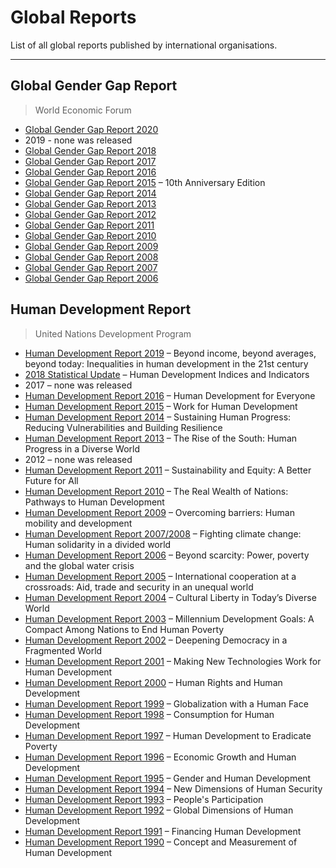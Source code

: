# Global Reports

List of all global reports published by international organisations. 

------



## Global Gender Gap Report

> World Economic Forum

- [Global Gender Gap Report 2020](https://www.weforum.org/reports/gender-gap-2020-report-100-years-pay-equality)
- 2019 - none was released
- [Global Gender Gap Report 2018](https://www.weforum.org/reports/the-global-gender-gap-report-2018)
- [Global Gender Gap Report 2017](https://www.weforum.org/reports/the-global-gender-gap-report-2017)
- [Global Gender Gap Report 2016](https://www.weforum.org/reports/the-global-gender-gap-report-2016)
- [Global Gender Gap Report 2015](https://www.weforum.org/reports/global-gender-gap-report-2015) – 10th Anniversary Edition
- [Global Gender Gap Report 2014](https://www.weforum.org/reports/global-gender-gap-report-2014)
- [Global Gender Gap Report 2013](https://www.weforum.org/reports/global-gender-gap-report-2013)
- [Global Gender Gap Report 2012](https://www.weforum.org/reports/global-gender-gap-report-2012)
- [Global Gender Gap Report 2011](http://reports.weforum.org/global-gender-gap-2011/)
- [Global Gender Gap Report 2010](https://www.weforum.org/reports/global-gender-gap-report-2010)
- [Global Gender Gap Report 2009](https://www.weforum.org/reports/global-gender-gap-report-2009)
- [Global Gender Gap Report 2008](https://www.weforum.org/reports/global-gender-gap-report-2008)
- [Global Gender Gap Report 2007](http://www3.weforum.org/docs/WEF_GenderGap_Report_2007.pdf)
- [Global Gender Gap Report 2006](https://www.weforum.org/reports/global-gender-gap-report-2006)



## Human Development Report 

> United Nations Development Program

- [Human Development Report 2019](http://www.hdr.undp.org/en/content/human-development-report-2019) – Beyond income, beyond averages, beyond today: Inequalities in human development in the 21st century
- [2018 Statistical Update](http://www.hdr.undp.org/en/content/human-development-indices-indicators-2018-statistical-update) – Human Development Indices and Indicators
- 2017 – none was released
- [Human Development Report 2016](http://www.hdr.undp.org/en/content/human-development-report-2016) – Human Development for Everyone
- [Human Development Report 2015](http://www.hdr.undp.org/en/content/human-development-report-2015) – Work for Human Development
- [Human Development Report 2014](http://www.hdr.undp.org/en/content/human-development-report-2014) – Sustaining Human Progress: Reducing Vulnerabilities and Building Resilience
- [Human Development Report 2013](http://www.hdr.undp.org/en/en/content/human-development-report-2013) – The Rise of the South: Human Progress in a Diverse World
- 2012 – none was released 
- [Human Development Report 2011](http://www.hdr.undp.org/en/content/human-development-report-2011) – Sustainability and Equity: A Better Future for All
- [Human Development Report 2010](http://www.hdr.undp.org/en/content/human-development-report-2010) – The Real Wealth of Nations: Pathways to Human Development
- [Human Development Report 2009](http://www.hdr.undp.org/en/content/human-development-report-2009) – Overcoming barriers: Human mobility and development
- [Human Development Report 2007/2008](http://www.hdr.undp.org/en/content/human-development-report-20078) – Fighting climate change: Human solidarity in a divided world
- [Human Development Report 2006](http://www.hdr.undp.org/en/content/human-development-report-2006) – Beyond scarcity: Power, poverty and the global water crisis
- [Human Development Report 2005](http://www.hdr.undp.org/en/content/human-development-report-2005) – International cooperation at a crossroads: Aid, trade and security in an unequal world
- [Human Development Report 2004](http://www.hdr.undp.org/en/content/human-development-report-2004) – Cultural Liberty in Today’s Diverse World
- [Human Development Report 2003](http://www.hdr.undp.org/en/content/human-development-report-2003) – Millennium Development Goals: A Compact Among Nations to End Human Poverty
- [Human Development Report 2002](http://www.hdr.undp.org/en/content/human-development-report-2002) – Deepening Democracy in a Fragmented World
- [Human Development Report 2001](http://www.hdr.undp.org/en/content/human-development-report-2001) – Making New Technologies Work for Human Development
- [Human Development Report 2000](http://www.hdr.undp.org/en/content/human-development-report-2000) – Human Rights and Human Development
- [Human Development Report 1999](http://www.hdr.undp.org/en/content/human-development-report-1999) – Globalization with a Human Face
- [Human Development Report 1998](http://www.hdr.undp.org/en/content/human-development-report-1998) – Consumption for Human Development
- [Human Development Report 1997](http://www.hdr.undp.org/en/content/human-development-report-1997) – Human Development to Eradicate Poverty
- [Human Development Report 1996](http://www.hdr.undp.org/en/content/human-development-report-1996) – Economic Growth and Human Development
- [Human Development Report 1995](http://www.hdr.undp.org/en/content/human-development-report-1995) – Gender and Human Development
- [Human Development Report 1994](http://www.hdr.undp.org/en/content/human-development-report-1994) – New Dimensions of Human Security
- [Human Development Report 1993](http://www.hdr.undp.org/en/reports/global/hdr1993) – People's Participation
- [Human Development Report 1992](http://www.hdr.undp.org/en/reports/global/hdr1992) – Global Dimensions of Human Development
- [Human Development Report 1991](http://www.hdr.undp.org/en/reports/global/hdr1991) – Financing Human Development
- [Human Development Report 1990](http://www.hdr.undp.org/en/reports/global/hdr1990) – Concept and Measurement of Human Development